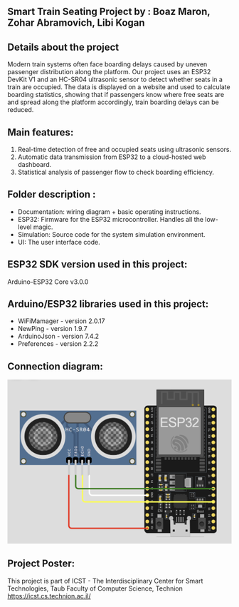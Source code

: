 ## Smart Train Seating Project by : Boaz Maron, Zohar Abramovich, Libi Kogan
  
## Details about the project
Modern train systems often face boarding delays caused by uneven passenger distribution along the platform.
Our project uses an ESP32 DevKit V1 and an HC-SR04 ultrasonic sensor to detect whether seats in a train are occupied. The data is displayed on a website and used to calculate boarding statistics, showing that if passengers know where free seats are and spread along the platform accordingly, train boarding delays can be reduced.


## Main features:
  1) Real-time detection of free and occupied seats using ultrasonic sensors.
  2) Automatic data transmission from ESP32 to a cloud-hosted web dashboard.
  3) Statistical analysis of passenger flow to check boarding efficiency.
 
## Folder description :
* Documentation: wiring diagram + basic operating instructions.
* ESP32: Firmware for the ESP32 microcontroller. Handles all the low-level magic.
* Simulation: Source code for the system simulation environment.
* UI: The user interface code.

## ESP32 SDK version used in this project: 
Arduino-ESP32 Core v3.0.0

## Arduino/ESP32 libraries used in this project:
* WiFiMamager - version 2.0.17
* NewPing - version 1.9.7
* ArduinoJson - version 7.4.2
* Preferences - version 2.2.2

## Connection diagram:
![Wiring Diagram](Documentation/connection%20diagram/Wiring%20diagram.jpg)

## Project Poster:
 
This project is part of ICST - The Interdisciplinary Center for Smart Technologies, Taub Faculty of Computer Science, Technion
https://icst.cs.technion.ac.il/ 
